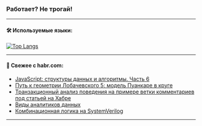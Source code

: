 ### Работает? Не трогай!

---
<!--
#### 🛠️ Technical stack:

![Java](https://img.shields.io/badge/Java-informational?logo=Oracle&style=flat&logoColor=white&color=FF4500)
![Kotlin](https://img.shields.io/badge/Kotlin-informational?logo=Kotlin&style=flat&logoColor=white&color=774D97)
![TS](https://img.shields.io/badge/TypeScript-informational?logo=typeScript&style=flat&logoColor=black&color=017acc)
![Python](https://img.shields.io/badge/Python-informational?logo=Python&style=flat&logoColor=black&color=ffdd54) <br>
![Spring](https://img.shields.io/badge/Spring-informational?logo=Spring&style=flat&logoColor=white&color=6DB33F) 
![SpringBoot](https://img.shields.io/badge/SpringBoot-informational?logo=SpringBoot&style=flat&logoColor=white&color=6DB33F)
![Nest](https://img.shields.io/badge/NestJS-informational?logo=NestJS&style=flat&logoColor=white&color=E0234E) 
![NodeJS](https://img.shields.io/badge/NodeJS-informational?logo=node.js&style=flat&logoColor=white&color=70A760)<br>
![PostgreSQL](https://img.shields.io/badge/PostgreSQL-informational?logo=PostgreSQL&style=flat&logoColor=white&color=DAA520)
![MongoDB](https://img.shields.io/badge/MongoDB-informational?logo=MongoDB&style=flat&logoColor=white&color=870000)
![Apache](https://img.shields.io/badge/Apache-informational?logo=apache&style=flat&logoColor=white&color=f74e28)

___ 
-->

#### 🛠️ Используемые языки:

[![Top Langs](https://github-readme-stats-82jvfl3w3-advtsettinggmailcoms-projects.vercel.app/api/top-langs/?username=zloylis&langs_count=10&hide_title=true&title_color=e6edf3&size_weight=0.5&count_weight=0.5&layout=compact&hide_progress=true&hide_border=true&theme=dracula)](https://github.com/zloylis)

<!---


####  :octocat:&nbsp;&nbsp; Статистика:

![GitHub stats](https://github-readme-stats-u2qms2cxw-advtsettinggmailcoms-projects.vercel.app/api?username=zloylis&show_icons=true&hide_border=true&theme=dracula&title_color=e6edf3&include_all_commits=true&count_private=true&hide_rank=false&hide_title=true&rank_icon=github)
-->
---

#### 💬 Свежее с habr.com:

<!-- BLOG-POST-LIST:START -->
- [JavaScript: структуры данных и алгоритмы. Часть 6](https://habr.com/ru/companies/timeweb/articles/845544/?utm_source=habrahabr&utm_medium=rss&utm_campaign=845544)
- [Путь к геометрии Лобачевского 5: модель Пуанкаре в круге](https://habr.com/ru/articles/854834/?utm_source=habrahabr&utm_medium=rss&utm_campaign=854834)
- [Транзакционный анализ поведения на примере ветки комментариев под статьей на Хабре](https://habr.com/ru/articles/855880/?utm_source=habrahabr&utm_medium=rss&utm_campaign=855880)
- [Виды аналитиков данных](https://habr.com/ru/companies/yandex_praktikum/articles/852068/?utm_source=habrahabr&utm_medium=rss&utm_campaign=852068)
- [Комбинационная логика на SystemVerilog](https://habr.com/ru/articles/855866/?utm_source=habrahabr&utm_medium=rss&utm_campaign=855866)
<!-- BLOG-POST-LIST:END -->

---
